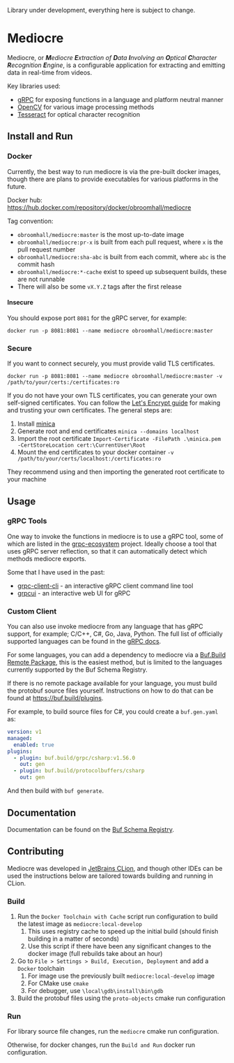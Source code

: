 Library under development, everything here is subject to change.

# Mediocre

Mediocre, or ***M**ediocre **E**xtraction of **D**ata **I**nvolving an **O**ptical **C**haracter **R**ecognition 
**E**ngine*, is a configurable application for extracting and emitting data in real-time from videos.

Key libraries used:
- [gRPC](https://github.com/grpc/grpc) for exposing functions in a language and platform neutral manner
- [OpenCV](https://github.com/opencv/opencv) for various image processing methods
- [Tesseract](https://github.com/tesseract-ocr/tesseract) for optical character recognition

## Install and Run

### Docker

Currently, the best way to run mediocre is via the pre-built docker images, though there are plans to provide 
executables for various platforms in the future.

Docker hub: https://hub.docker.com/repository/docker/obroomhall/mediocre

Tag convention:
- `obroomhall/mediocre:master` is the most up-to-date image
- `obroomhall/mediocre:pr-x` is built from each pull request, where `x` is the pull request number
- `obroomhall/mediocre:sha-abc` is built from each commit, where `abc` is the commit hash
- `obroomhall/mediocre:*-cache` exist to speed up subsequent builds, these are not runnable
- There will also be some `vX.Y.Z` tags after the first release

#### Insecure

You should expose port `8081` for the gRPC server, for example:

```commandline
docker run -p 8081:8081 --name mediocre obroomhall/mediocre:master
```

### Secure

If you want to connect securely, you must provide valid TLS certificates.

```commandline
docker run -p 8081:8081 --name mediocre obroomhall/mediocre:master -v /path/to/your/certs:/certificates:ro
```

If you do not have your own TLS certificates, you can generate your own self-signed certificates. You can follow the 
[Let's Encrypt guide](https://letsencrypt.org/docs/certificates-for-localhost/) for making and trusting your own
certificates. The general steps are:
1. Install [minica](https://github.com/jsha/minica)
2. Generate root and end certificates `minica --domains localhost`
3. Import the root certificate `Import-Certificate -FilePath .\minica.pem -CertStoreLocation cert:\CurrentUser\Root`
4. Mount the end certificates to your docker container `-v /path/to/your/certs/localhost:/certificates:ro`

They recommend using  and then importing the generated root
certificate to your machine

## Usage

### gRPC Tools

One way to invoke the functions in mediocre is to use a gRPC tool, some of which are listed in the 
[grpc-ecosystem](https://github.com/grpc-ecosystem/awesome-grpc#tools) project. Ideally choose a tool that uses gRPC
server reflection, so that it can automatically detect which methods mediocre exports.

Some that I have used in the past:
- [grpc-client-cli](https://github.com/vadimi/grpc-client-cli) - an interactive gRPC client command line tool
- [grpcui](https://github.com/fullstorydev/grpcui) - an interactive web UI for gRPC

### Custom Client

You can also use invoke mediocre from any language that has gRPC support, for example; C/C++, C#, Go, Java, Python. 
The full list of officially supported languages can be found in the [gRPC docs](https://grpc.io/docs/).

For some languages, you can add a dependency to mediocre via a 
[Buf.Build Remote Package](https://buf.build/broomy/mediocre/assets), this is the easiest method, but is limited to
the languages currently supported by the Buf Schema Registry.

If there is no remote package available for your language, you must build the protobuf source files yourself.
Instructions on how to do that can be found at https://buf.build/plugins.

For example, to build source files for C#, you could create a `buf.gen.yaml` as:
```yaml
version: v1
managed:
  enabled: true
plugins:
  - plugin: buf.build/grpc/csharp:v1.56.0
    out: gen
  - plugin: buf.build/protocolbuffers/csharp
    out: gen
```

And then build with `buf generate`.

## Documentation

Documentation can be found on the [Buf Schema Registry](https://buf.build/broomy/mediocre).

## Contributing

Mediocre was developed in [JetBrains CLion](https://www.jetbrains.com/clion/), and though other IDEs can be used the
instructions below are tailored towards building and running in CLion.

### Build

1. Run the `Docker Toolchain with Cache` script run configuration to build the latest image as `mediocre:local-develop`
   1. This uses registry cache to speed up the initial build (should finish building in a matter of seconds)
   2. Use this script if there have been any significant changes to the docker image (full rebuilds take about an hour)
2. Go to `File > Settings > Build, Execution, Deployment` and add a `Docker` toolchain
   1. For image use the previously built `mediocre:local-develop` image
   2. For CMake use `cmake`
   3. For debugger, use `\local\gdb\install\bin\gdb`
3. Build the protobuf files using the `proto-objects` cmake run configuration

### Run

For library source file changes, run the `mediocre` cmake run configuration.

Otherwise, for docker changes, run the `Build and Run` docker run configuration.
